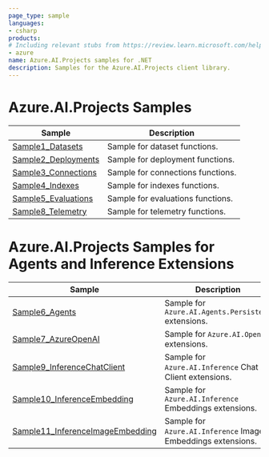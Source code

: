 ```yaml
---
page_type: sample
languages:
- csharp
products:
# Including relevant stubs from https://review.learn.microsoft.com/help/contribute/metadata-taxonomies#product
- azure
name: Azure.AI.Projects samples for .NET
description: Samples for the Azure.AI.Projects client library.
---
```

<!-- TODO: update the links once the samples are in main (currently linking to feature/azure-ai-projects-1dp branch) -->
# Azure.AI.Projects Samples

| Sample | Description |
| ------ | ----------- |
| [Sample1_Datasets](https://github.com/Azure/azure-sdk-for-net/blob/feature/azure-ai-projects-1dp/sdk/ai/Azure.AI.Projects/samples/Sample1_Datasets.md) | Sample for dataset functions. |
| [Sample2_Deployments](https://github.com/Azure/azure-sdk-for-net/blob/feature/azure-ai-projects-1dp/sdk/ai/Azure.AI.Projects/samples/Sample2_Deployments.md) | Sample for deployment functions. |
| [Sample3_Connections](https://github.com/Azure/azure-sdk-for-net/blob/feature/azure-ai-projects-1dp/sdk/ai/Azure.AI.Projects/samples/Sample3_Connections.md) | Sample for connections functions. |
| [Sample4_Indexes](https://github.com/Azure/azure-sdk-for-net/blob/feature/azure-ai-projects-1dp/sdk/ai/Azure.AI.Projects/samples/Sample4_Indexes.md) | Sample for indexes functions. |
| [Sample5_Evaluations](https://github.com/Azure/azure-sdk-for-net/blob/feature/azure-ai-projects-1dp/sdk/ai/Azure.AI.Projects/samples/Sample5_Evaluations.md) | Sample for evaluations functions. |
| [Sample8_Telemetry](https://github.com/Azure/azure-sdk-for-net/blob/feature/azure-ai-projects-1dp/sdk/ai/Azure.AI.Projects/samples/Sample8_Telemetry.md) | Sample for telemetry functions. |

# Azure.AI.Projects Samples for Agents and Inference Extensions

| Sample | Description |
| ------ | ----------- |
| [Sample6_Agents](https://github.com/Azure/azure-sdk-for-net/blob/feature/azure-ai-projects-1dp/sdk/ai/Azure.AI.Projects/samples/Sample6_Agents.md) | Sample for `Azure.AI.Agents.Persistent` extensions. |
| [Sample7_AzureOpenAI](https://github.com/Azure/azure-sdk-for-net/blob/feature/azure-ai-projects-1dp/sdk/ai/Azure.AI.Projects/samples/Sample7_AzureOpenAI.md) | Sample for `Azure.AI.OpenAI` extensions. |
| [Sample9_InferenceChatClient](https://github.com/Azure/azure-sdk-for-net/blob/feature/azure-ai-projects-1dp/sdk/ai/Azure.AI.Projects/samples/Sample9_InferenceChatClient.md) | Sample for `Azure.AI.Inference` Chat Client extensions. |
| [Sample10_InferenceEmbedding](https://github.com/Azure/azure-sdk-for-net/blob/feature/azure-ai-projects-1dp/sdk/ai/Azure.AI.Projects/samples/Sample10_InferenceEmbedding.md) | Sample for `Azure.AI.Inference` Embeddings extensions. |
| [Sample11_InferenceImageEmbedding](https://github.com/Azure/azure-sdk-for-net/blob/feature/azure-ai-projects-1dp/sdk/ai/Azure.AI.Projects/samples/Sample11_InferenceImageEmbedding.md) | Sample for `Azure.AI.Inference` Image Embeddings extensions. |